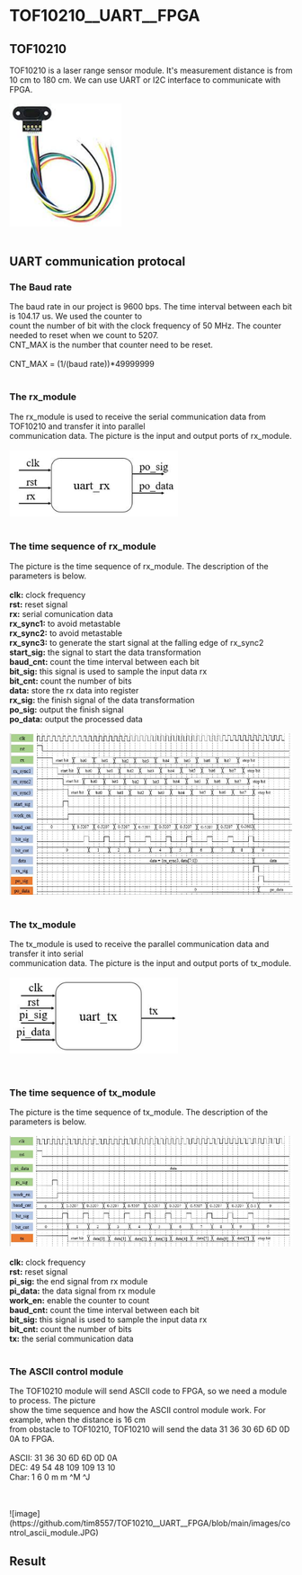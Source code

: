 # TOF10210__UART__FPGA

## TOF10210 
TOF10210 is a laser range sensor module. It's measurement distance is from 10 cm to 180 cm. We can
use UART or I2C interface to communicate with FPGA.<br>
<br>
<img src="https://github.com/tim8557/TOF10210__UART__FPGA/blob/main/images/sensor_photo.jpg" width="200" ><br>
<br>
## UART communication protocal
### The Baud rate
The baud rate in our project is 9600 bps. The time interval between each bit is 104.17 us. We used the counter to<br>
count the number of bit with the clock frequency of 50 MHz. The counter needed to reset when we count to 5207.<br>
CNT_MAX is the number that counter need to be reset.<br>
<br>
CNT_MAX = (1/(baud rate))*49999999<br>
<br>
### The rx_module
The rx_module is used to receive the serial communication data from TOF10210 and transfer it into parallel<br>
communication data. The picture is the input and output ports of rx_module.<br>
<br>
<img src="https://github.com/tim8557/TOF10210__UART__FPGA/blob/main/images/rx_module.JPG" width="300" ><br>
<br>
### The time sequence of rx_module
The picture is the time sequence of rx_module. The description of the parameters is below.<br>
<br>
**clk:** clock frequency<br>
**rst:** reset signal<br>
**rx:** serial comunication data<br>
**rx_sync1:** to avoid metastable<br>
**rx_sync2:** to avoid metastable<br>
**rx_sync3:** to generate the start signal at the falling edge of rx_sync2<br>
**start_sig:** the signal to start the data transformation<br>
**baud_cnt:** count the time interval between each bit<br>
**bit_sig:** this signal is used to sample the input data rx<br>
**bit_cnt:** count the number of bits<br>
**data:** store the rx data into register<br>
**rx_sig:** the finish signal of the data transformation<br>
**po_sig:** output the finish signal<br>
**po_data:** output the processed data<br>
<br>
![image](https://github.com/tim8557/TOF10210__UART__FPGA/blob/main/images/rx_time_sequence_2.JPG)<br>
<br>
### The tx_module
The tx_module is used to receive the parallel communication data and transfer it into serial<br>
communication data. The picture is the input and output ports of tx_module.<br>
<br>
<img src="https://github.com/tim8557/TOF10210__UART__FPGA/blob/main/images/tx_module_2.JPG" width="300" ><br>
<br>
<br>
### The time sequence of tx_module
The picture is the time sequence of tx_module. The description of the parameters is below.<br>
<br>
![image](https://github.com/tim8557/TOF10210__UART__FPGA/blob/main/images/tx_time_sequence.JPG)<br>
<br>
**clk:** clock frequency<br>
**rst:** reset signal<br>
**pi_sig:** the end signal from rx module<br>
**pi_data:** the data signal from rx module<br>
**work_en:** enable the counter to count<br>
**baud_cnt:** count the time interval between each bit<br>
**bit_sig:** this signal is used to sample the input data rx<br>
**bit_cnt:** count the number of bits<br>
**tx:** the serial communication data<br>
<br>
### The ASCII control module
The TOF10210 module will send ASCII code to FPGA, so we need a module to process. The picture<br>
show the time sequence and how the ASCII control module work. For example, when the distance is 16 cm<br>
from obstacle to TOF10210, TOF10210 will send the data 31 36 30 6D 6D 0D 0A to FPGA.<br>
<br>
ASCII: 31 36 30 6D 6D 0D 0A<br>
DEC:   49 54 48 109 109 13 10<br>
Char:  1  6  0  m   m  ^M  ^J<br>
<br>


<br>
![image](https://github.com/tim8557/TOF10210__UART__FPGA/blob/main/images/control_ascii_module.JPG)<br>

## Result
